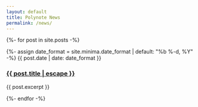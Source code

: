 ```yaml
---
layout: default
title: Polynote News
permalink: /news/
---
```


{%- for post in site.posts -%}

{%- assign date_format = site.minima.date_format | default: "%b %-d, %Y" -%}
<span class="post-meta">{{ post.date | date: date_format }}</span>
<h3>
  <a class="post-link" href="{{ post.url | relative_url }}">
    {{ post.title | escape }}
  </a>
</h3>
{{ post.excerpt }}

{%- endfor -%}
